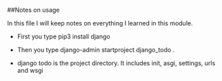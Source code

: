 ##Notes on usage

In this file I will keep notes on everything I learned in this module.

- First you type pip3 install django

- Then you type django-admin startproject django_todo .

- django todo is the project directory. It includes init, asgi, settings, urls and wsgi


